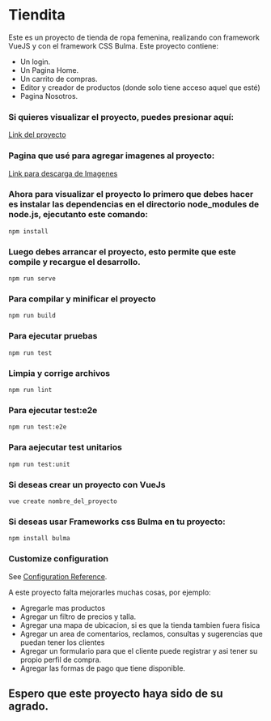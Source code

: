 # Tiendita
Este es un proyecto de tienda de ropa femenina, realizando con framework VueJS y con el framework CSS Bulma. Este proyecto contiene:
* Un login.
* Un Pagina Home.
* Un carrito de compras. 
* Editor y creador de productos (donde solo tiene acceso aquel que esté)
* Pagina Nosotros.


### Si quieres visualizar el proyecto, puedes presionar aquí:
[Link del proyecto](https://tdd-g3.web.app/home)

### Pagina que usé para agregar imagenes al proyecto:
[Link para descarga de Imagenes](https://pixabay.com/es/)

### Ahora para visualizar el proyecto lo primero que debes hacer es instalar las dependencias en el directorio node_modules de node.js, ejecutanto este comando:
```
npm install
```

### Luego debes arrancar el proyecto, esto permite que este compile y recargue el desarrollo.
```
npm run serve
```

### Para compilar y minificar el proyecto
```
npm run build
```

### Para ejecutar pruebas
```
npm run test
```

### Limpia y corrige archivos
```
npm run lint
```

### Para ejecutar test:e2e
```
npm run test:e2e
```

### Para aejecutar test unitarios
```
npm run test:unit
```
### Si deseas crear un proyecto con VueJs
```
vue create nombre_del_proyecto
```

### Si deseas usar Frameworks css Bulma en tu proyecto:
```
npm install bulma
```

### Customize configuration
See [Configuration Reference](https://cli.vuejs.org/config/).

A este proyecto falta mejorarles muchas cosas, por ejemplo:
* Agregarle mas productos
* Agregar un filtro de precios y talla. 
* Agregar una mapa de ubicacion, si es que la tienda tambien fuera fisica
* Agregar un area de comentarios, reclamos, consultas  y sugerencias que puedan tener los clientes
* Agregar un formulario para que el cliente puede registrar y asi tener su propio perfil de compra.
* Agregar las formas de pago que tiene disponible.

## Espero que este proyecto haya sido de su agrado.
